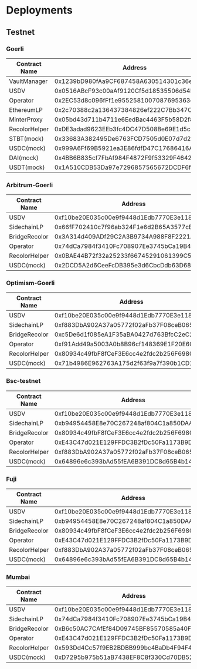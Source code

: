 # Deployments

## Testnet

### Goerli

| Contract Name | Address                                    |
| ------------- | ------------------------------------------ |
| VaultManager  | 0x1239bD980fAa9CF687458A630514301c36e27E36 |
| USDV          | 0x0516ABcF93c00aAf9120Cf5d18535506d54BCcbA |
| Operator      | 0x2EC53d8c096fFf1e9552581007087695363d2B3c |
| EthereumLP    | 0x2c70388c2a136437384826ef222C7Bb347CEA65B |
| MinterProxy   | 0x05bd43d711b4711e6EedBac4463F5b58D2f806D3 |
| RecolorHelper | 0xDE3adad9623EEb3fc4DC47D508Be69E1d5c4CD27 |
| STBT(mock)    | 0x33683A382495De6763FCD7505d0E07d7d2A879ca |
| USDC(mock)    | 0x999A6Ff69B5921ea3E86fdfD47C17686416Ae2F8 |
| DAI(mock)     | 0x4BB6B835cf7FbAf984F4872F9f53329F4642ae52 |
| USDT(mock)    | 0x1A510CDB53Da97e7296857565672DCDF6f63C0D5 |

### Arbitrum-Goerli

| Contract Name | Address                                    |
| ------------- | ------------------------------------------ |
| USDV          | 0xf10be20E035c00e9f9448d1Edb7770E3e1187965 |
| SidechainLP   | 0x66fF702410c7f96ab324F1e6d2B65A3577cE0b32 |
| BridgeRecolor | 0x3A314d409ADf29C2A3B9734A988F8F2221Ad20a6 |
| Operator      | 0x74dCa7984f3410Fc708907Ee3745bCa19B48c6F2 |
| RecolorHelper | 0x0BAE44B72f32a25233f66745291061399C552eea |
| USDC(mock)    | 0x2DCD5A2d6CeeFcDB395e3d6CbcDdb63D68e8B00f |

### Optimism-Goerli

| Contract Name | Address                                    |
| ------------- | ------------------------------------------ |
| USDV          | 0xf10be20E035c00e9f9448d1Edb7770E3e1187965 |
| SidechainLP   | 0xf883DbA902A37a05772f02aFb37F08ceB0653Af4 |
| BridgeRecolor | 0xc5De6d1f085eA1F35aBA0427d763BfcC2eC20eB3 |
| Operator      | 0xf91Add49a5003A0b8B96cf148369E1F20E60CFF9 |
| RecolorHelper | 0x80934c49fbF8fCeF3E6cc4e2fdc2b256F69809E1 |
| USDC(mock)    | 0x71b4986E962763A175d2f63f9a7f390b1CD1e113 |

### Bsc-testnet

| Contract Name | Address                                    |
| ------------- | ------------------------------------------ |
| USDV          | 0xf10be20E035c00e9f9448d1Edb7770E3e1187965 |
| SidechainLP   | 0xb94954458E8e70C267248af804C1a850DAA06247 |
| BridgeRecolor | 0x80934c49fbF8fCeF3E6cc4e2fdc2b256F69809E1 |
| Operator      | 0xE43C47d021E129FFDC3B2fDc50Fa1173B9DA0C6e |
| RecolorHelper | 0xf883DbA902A37a05772f02aFb37F08ceB0653Af4 |
| USDC(mock)    | 0x64896e6c393bAd55fEA6B391DC8d65B4b14Da2C5 |

### Fuji

| Contract Name | Address                                    |
| ------------- | ------------------------------------------ |
| USDV          | 0xf10be20E035c00e9f9448d1Edb7770E3e1187965 |
| SidechainLP   | 0xb94954458E8e70C267248af804C1a850DAA06247 |
| BridgeRecolor | 0x80934c49fbF8fCeF3E6cc4e2fdc2b256F69809E1 |
| Operator      | 0xE43C47d021E129FFDC3B2fDc50Fa1173B9DA0C6e |
| RecolorHelper | 0xf883DbA902A37a05772f02aFb37F08ceB0653Af4 |
| USDC(mock)    | 0x64896e6c393bAd55fEA6B391DC8d65B4b14Da2C5 |

### Mumbai

| Contract Name | Address                                    |
| ------------- | ------------------------------------------ |
| USDV          | 0xf10be20E035c00e9f9448d1Edb7770E3e1187965 |
| SidechainLP   | 0x74dCa7984f3410Fc708907Ee3745bCa19B48c6F2 |
| BridgeRecolor | 0xB6c50AC7CAfEf84D09745BF85570585a40F1623a |
| Operator      | 0xE43C47d021E129FFDC3B2fDc50Fa1173B9DA0C6e |
| RecolorHelper | 0x593Dd4Cc57f9EB2BDBB999bc4BaDb4F94F42e266 |
| USDC(mock)    | 0xD7295b975b51aB7438EF8C8f330Cd70DB52C313C |
